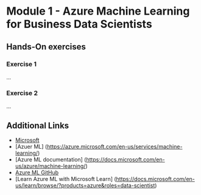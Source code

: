 
# Module 1 - Azure Machine Learning for Business Data Scientists

## Hands-On exercises

### Exercise 1

...

### Exercise 2

...

## Additional Links

* [Microsoft](https://microsoft.com)
* [Azuer ML] (https://azure.microsoft.com/en-us/services/machine-learning/)
* [Azure ML documentation] (https://docs.microsoft.com/en-us/azure/machine-learning/)
* [Azure ML GitHub](https://github.com/Azure/MachineLearningNotebooks/)
* [Learn Azure ML with Microsoft Learn] (https://docs.microsoft.com/en-us/learn/browse/?products=azure&roles=data-scientist)
